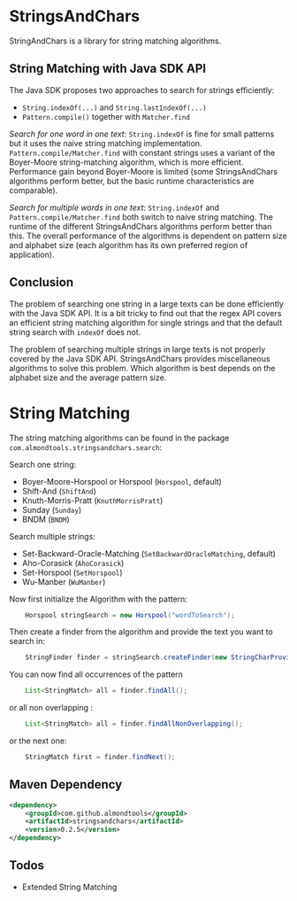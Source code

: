 StringsAndChars
===============
StringAndChars is a library for string matching algorithms.

String Matching with Java SDK API
---------------------------------
The Java SDK proposes two approaches to search for strings efficiently:

* `String.indexOf(...)` and `String.lastIndexOf(...)`
* `Pattern.compile()` together with `Matcher.find`

*Search for one word in one text*: `String.indexOf` is fine for small patterns but it uses the naive string matching implementation. `Pattern.compile/Matcher.find` with constant strings uses a variant of the Boyer-Moore string-matching algorithm, which is more efficient. Performance gain beyond Boyer-Moore is limited (some StringsAndChars algorithms perform better, but the basic runtime characteristics are comparable). 

*Search for multiple words in one text*: `String.indexOf` and `Pattern.compile/Matcher.find` both switch to naive string matching. The runtime of the different StringsAndChars algorithms perform better than this. The overall performance of the algorithms is dependent on  pattern size and alphabet size (each algorithm has its own preferred region of application). 

Conclusion
----------
The problem of searching one string in a large texts can be done efficiently with the Java SDK API. It is a bit tricky to find out that the regex API covers an efficient string matching algorithm for single strings and that the default string search with `indexOf` does not.

The problem of searching multiple strings in large texts is not properly covered by the Java SDK API. StringsAndChars provides miscellaneous algorithms to solve this problem. Which algorithm is best depends on the alphabet size and the average pattern size.


String Matching
===============
The string matching algorithms can be found in the package `com.almondtools.stringsandchars.search`:

Search one string:
 - Boyer-Moore-Horspool or Horspool (`Horspool`, default)
 - Shift-And (`ShiftAnd`)
 - Knuth-Morris-Pratt (`KnuthMorrisPratt`)
 - Sunday (`Sunday`)
 - BNDM (`BNDM`)

Search multiple strings:
 - Set-Backward-Oracle-Matching (`SetBackwardOracleMatching`, default)
 - Aho-Corasick (`AhoCorasick`)
 - Set-Horspool (`SetHorspool`)
 - Wu-Manber (`WuManber`)

Now first initialize the Algorithm with the pattern:

```Java
	Horspool stringSearch = new Horspool("wordToSearch");
```

Then create a finder from the algorithm and provide the text you want to search in:

```Java
	StringFinder finder = stringSearch.createFinder(new StringCharProvider("text with wordToSearch in it", 0));
```

You can now find all occurrences of the pattern

```Java
	List<StringMatch> all = finder.findAll();
```

or all non overlapping :

```Java
	List<StringMatch> all = finder.findAllNonOverlapping();
```

or the next one:

```Java
	StringMatch first = finder.findNext();
```

Maven Dependency
----------------

```xml
<dependency>
	<groupId>com.github.almondtools</groupId>
	<artifactId>stringsandchars</artifactId>
	<version>0.2.5</version>
</dependency>
```

Todos
-----
- Extended String Matching

